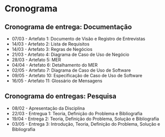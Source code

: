 # Cronograma

## Cronograma de entrega: Documentação

* 07/03 - Artefato 1: Documento de Visão e Registro de Entrevistas
* 14/03 - Artefato 2: Lista de Requisitos
* 14/03 - Artefato 3: Regras de Negócios
* 21/03 - Artefato 4: Diagrama de Caso de Uso de Negócio
* 28/03 - Artefato 5: MER
* 04/04 - Artefato 6: Detalhamento do MER
* 02/05 - Artefato 7: Diagrama de Caso de Uso de Software 
* 09/05 - Artefato 10: Especificação de Caso de Uso de Software
* 16/05 - Artefato 11: Glossário de Mensagens

## Cronograma do entregas: Pesquisa

* 08/02 - Apresentação da Disciplina
* 22/03 - Entregua 1: Teoria, Definição do Problema e Bibliografia
* 19/04 - Entrega 2: Teoria, Definição do Problema, Solução e Bibliografia
* 03/05 - Entrega 3: Introdução, Teoria, Definição do Problema, Solução e Bibliografia
